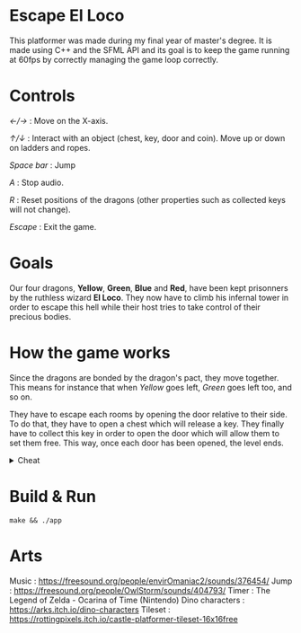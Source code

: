 # Escape El Loco
This platformer was made during my final year of master's degree. It is made using C++ and the SFML API and its goal is to keep the game running at 60fps by correctly managing the game loop correctly.

# Controls
_←/→_ : Move on the X-axis.

_↑/↓_ : Interact with an object (chest, key, door and coin). Move up or down on ladders and ropes.

_Space bar_ : Jump

_A_ : Stop audio.

_R_ : Reset positions of the dragons (other properties such as collected keys will not change).

_Escape_ : Exit the game.

# Goals
Our four dragons, __Yellow__, __Green__, __Blue__ and __Red__, have been kept prisonners by the ruthless wizard __El Loco__. They now have to climb his infernal tower in order to escape this hell while their host tries to take control of their precious bodies.

# How the game works
Since the dragons are bonded by the dragon's pact, they move together. This means for instance that when _Yellow_ goes left, _Green_ goes left too, and so on.

They have to escape each rooms by opening the door relative to their side. To do that, they have to open a chest which will release a key. They finally have to collect this key in order to open the door which will allow them to set them free. This way, once each door has been opened, the level ends.

<details>
  <summary>Cheat</summary>
  
  If you find the game too difficult, press _G_ to enter __God Mode__. This will allow you to chain jumps and reach every places you want.
  
</details>

# Build & Run
```shell
make && ./app
```

# Arts
Music : https://freesound.org/people/envirOmaniac2/sounds/376454/
Jump : https://freesound.org/people/OwlStorm/sounds/404793/
Timer : The Legend of Zelda - Ocarina of Time (Nintendo)
Dino characters : https://arks.itch.io/dino-characters
Tileset : https://rottingpixels.itch.io/castle-platformer-tileset-16x16free
